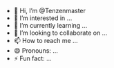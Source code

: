 - 👋 Hi, I’m @Tenzenmaster
- 👀 I’m interested in ...
- 🌱 I’m currently learning ...
- 💞️ I’m looking to collaborate on ...
- 📫 How to reach me ...
- 😄 Pronouns: ...
- ⚡ Fun fact: ...

<!---
Tenzenmaster/Tenzenmaster is a ✨ special ✨ repository because its `README.md` (this file) appears on your GitHub profile.
You can click the Preview link to take a look at your changes.
--->
